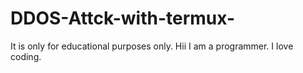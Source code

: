 # DDOS-Attck-with-termux-
It is only for educational purposes only. 
Hii
I am a programmer. I love coding.
